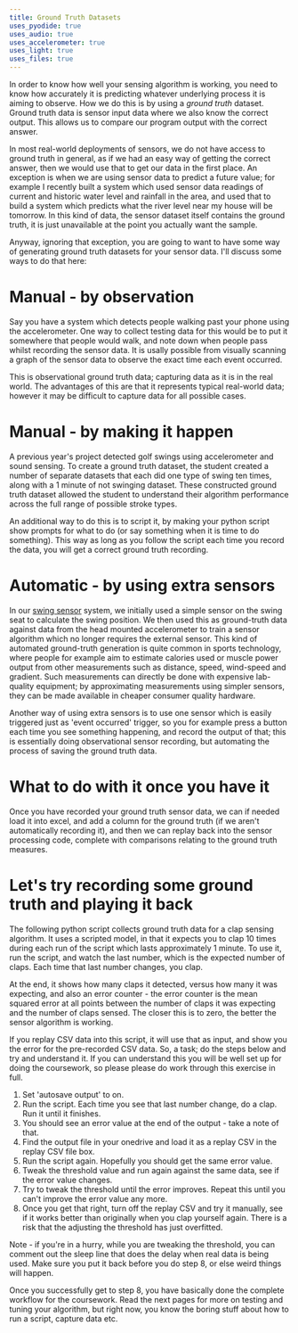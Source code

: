 ```yaml
---
title: Ground Truth Datasets
uses_pyodide: true
uses_audio: true
uses_accelerometer: true
uses_light: true 
uses_files: true
---
```

In order to know how well your sensing algorithm is working, you need to know how accurately it is predicting whatever underlying process it is aiming to observe. How we do this is by using a *ground truth* dataset. Ground truth data is sensor input data where we also know the correct output. This allows us to compare our program output with the correct answer.

In most real-world deployments of sensors, we do not have access to ground truth in general, as if we had an easy way of getting the correct answer, then we would use that to get our data in the first place. An exception is when we are using sensor data to predict a future value; for example I recently built a system which used sensor data readings of current and historic water level and rainfall in the area, and used that to build a system which predicts what the river level near my house will be tomorrow. In this kind of data, the sensor dataset itself contains the ground truth, it is just unavailable at the point you actually want the sample.

Anyway, ignoring that exception, you are going to want to have some way of generating ground truth datasets for your sensor data. I'll discuss some ways to do that here:

# Manual - by observation

Say you have a system which detects people walking past your phone using the accelerometer. One way to collect testing data for this would be to put it somewhere that people would walk, and note down when people pass whilst recording the sensor data. It is usally possible from visually scanning a graph of the sensor data to observe the exact time each event occurred.

This is observational ground truth data; capturing data as it is in the real world. The advantages of this are that it represents typical real-world data; however it may be difficult to capture data for all possible cases.

# Manual - by making it happen

A previous year's project detected golf swings using accelerometer and sound sensing. To create a ground truth dataset, the student created a number of separate datasets that each did one type of swing ten times, along with a 1 minute of not swinging dataset. These constructed ground truth dataset allowed the student to understand their algorithm performance across the full range of possible stroke types.

An additional way to do this is to script it, by making your python script show prompts for what to do (or say something when it is time to do something). This way as long as you follow the script each time you record the data, you will get a correct ground truth recording.

# Automatic - by using extra sensors

In our 
[swing sensor](http://localhost:4000/lessons/5.Combining_Sensors/combining_4.html#swing-angle-detection) system, we initially used a simple sensor on the swing seat to calculate the swing position. We then used this as ground-truth data against data from the head mounted accelerometer to train a sensor algorithm which no longer requires the external sensor. This kind of automated ground-truth generation is quite common in sports technology, where people for example aim to estimate calories used or muscle power output from other measurements such as distance, speed, wind-speed and gradient. Such measurements can directly be done with expensive lab-quality equipment; by approximating measurements using simpler sensors, they can be made available in cheaper consumer quality hardware.

Another way of using extra sensors is to use one sensor which is easily triggered just as 'event occurred' trigger, so you for example press a button each time you see something happening, and record the output of that; this is essentially doing observational sensor recording, but automating the process of saving the ground truth data.

# What to do with it once you have it

Once you have recorded your ground truth sensor data, we can if needed load it into excel, and add a column for the ground truth (if we aren't automatically recording it), and then we can replay back into the sensor processing code, complete with comparisons relating to the ground truth measures.

# Let's try recording some ground truth and playing it back

The following python script collects ground truth data for a clap sensing algorithm. It uses a scripted model, in that it expects you to clap 10 times during each run of the script which lasts approximately 1 minute. To use it, run the script, and watch the last number, which is the expected number of claps. Each time that last number changes, you clap. 

At the end, it shows how many claps it detected, versus how many it was expecting, and also an error counter - the error counter is the mean squared error at all points between the number of claps it was expecting and the number of claps sensed. The closer this is to zero, the better the sensor algorithm is working.

If you replay CSV data into this script, it will use that as input, and show you the error for the pre-recorded CSV data. So, a task; do the steps below and try and understand it. If you can understand this you will be well set up for doing the coursework, so please please do work through this exercise in full.

1. Set 'autosave output' to on.
2. Run the script. Each time you see that last number change, do a clap. Run it until it finishes.
3. You should see an error value at the end of the output - take a note of that.
4. Find the output file in your onedrive and load it as a replay CSV in the replay CSV file box.
5. Run the script again. Hopefully you should get the same error value.
6. Tweak the threshold value and run again against the same data, see if the error value changes.
7. Try to tweak the threshold until the error improves. Repeat this until you can't improve the error value any more.
8. Once you get that right, turn off the replay CSV and try it manually, see if it works better than originally when you clap yourself again. There is a risk that the adjusting the threshold has just overfitted.

Note - if you're in a hurry, while you are tweaking the threshold, you can comment out the sleep line that does the delay when real data is being used. Make sure you put it back before you do step 8, or else weird things will happen.

Once you successfully get to step 8, you have basically done the complete workflow for the coursework. Read the next pages for more on testing and tuning your algorithm, but right now, you know the boring stuff about how to run a script, capture data etc.

<script>
makeReplayController();
makePyodideBox({codeString:
`THRESHOLD=512
DELAY=0.01

import time
import sensors
import speech
import graphs
REPLAY=sensors.replayer.has_replay()

bangs_expected=0
bangs_detected=0

error_accumulator=0
error_count=0

# sep="," means to output in CSV format
# 4 columns - time, raw sound, bangs detected, bangs expected
print("time","sound","bangs_detected","bangs_expected",sep=",")

# run for 1 minute, bangs every 5 seconds after 10 seconds
last_second=0
start_time=time.time()

# lets graph everything too
graphs.set_style("sound","rgb(255,0,0)",0,1024)
graphs.set_style("bangs detected","rgb(0,255,0)",0,10,subgraph_y=1)
graphs.set_style("bangs expected","rgb(0,0,255)",0,10,subgraph_y=1) 


while True:
    # if we are replaying, read sensor value and time from the replayer
    # not the actual sensors            
    if REPLAY:
        sound,this_time=sensors.replayer.get_level("sound","time")
    else:
        sound=sensors.sound.get_level()
        # how long since we started running
        this_time=time.time()-start_time
    # quit after 60 seconds
    if this_time>=60:
        break
    # integer value of time = seconds since start
    this_second=int(this_time)
    # say the script on 5 second intervals
    if this_second != last_second:
        if (this_second%5)==0 and this_second>=10:
            speech.say("Bang")
            bangs_expected+=1
    # keep track of the previous second, so we can do things on
    # changes in the value
    last_second=this_second
    # do the threshold here
    if sound>THRESHOLD:
        # detected a bang
        bangs_detected+=1
    error_accumulator+=(bangs_detected-bangs_expected)**2
    error_count+=1
    # if you want, comment out this line when doing replay
    # and you can get the results quicker
    time.sleep(DELAY)
    print(this_time,sound,bangs_detected,bangs_expected,sep=',')
    graphs.on_value("sound",sound)
    graphs.on_value("bangs detected",bangs_detected)
    graphs.on_value("bangs expected",bangs_expected)

# this error total is the mean difference between bangs_expected and bangs_detected
# there are probably better ways to do this error, see next page
print("ERROR at end:",error_accumulator/error_count, "Bangs detected:",bangs_detected, "Expected:",bangs_expected)
`,
hasConsole:true,hasGraph:true,showCode:true,editable:true,showFileButtons:true,caption:"Put your code into here to test it"})
</script>
